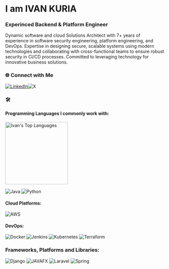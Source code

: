 # I am **IVAN** **KURIA**

### Experinced Backend & Platform Engineer

Dynamic software and cloud Solutions Architect with 7+ years of experience in software security engineering, platform engineering, and DevOps. Expertise in designing secure, scalable systems using modern technologies and collaborating with cross-functional teams to ensure robust security in CI/CD processes. Committed to leveraging technology for innovative business solutions.

### 🌐 Connect with Me
[![LinkedIn](https://img.shields.io/badge/-LinkedIn-blue?style=flat-square&logo=linkedin&logoColor=white&link=https://www.linkedin.com/in/ivan-j-kuria-p/)](https://www.linkedin.com/in/ivan-j-kuria-p/)![X](https://img.shields.io/badge/X-%23000000.svg?style=for-the-badge&logo=X&logoColor=white)

### :hammer_and_wrench: 

#### Programming Languages I commonly work with:
  <img alt="Ivan's Top Languages" src="https://github-readme-stats.vercel.app/api/top-langs?username=i-am-ivan&langs_count=4&layout=compact&theme=react&bg_color=1F222E&title_color=68C3D4&icon_color=F8D866&border_color=1F222E&hide=JavaScript,CSS,Java,HTML,c%2B%2B,Ren'Py" height="198px"/>
  
  ![Java](https://img.shields.io/badge/java-%23ED8B00.svg?style=for-the-badge&logo=openjdk&logoColor=white)
  ![Python](https://img.shields.io/badge/python-3670A0?style=for-the-badge&logo=python&logoColor=ffdd54)

#### Cloud Platforms:

  ![AWS](https://img.shields.io/badge/AWS-%23FF9900.svg?style=for-the-badge&logo=amazon-aws&logoColor=white)

#### DevOps:
  ![Docker](https://img.shields.io/badge/docker-%230db7ed.svg?style=for-the-badge&logo=docker&logoColor=white)
  ![Jenkins](https://img.shields.io/badge/jenkins-%232C5263.svg?style=for-the-badge&logo=jenkins&logoColor=white)
  ![Kubernetes](https://img.shields.io/badge/kubernetes-%23326ce5.svg?style=for-the-badge&logo=kubernetes&logoColor=white)
  ![Terraform](https://img.shields.io/badge/terraform-%235835CC.svg?style=for-the-badge&logo=terraform&logoColor=white)

### Frameworks, Platforms and Libraries:
  ![Django](https://img.shields.io/badge/django-%23092E20.svg?style=for-the-badge&logo=django&logoColor=white)
  ![JAVAFX](https://img.shields.io/badge/javafx-%23FF0000.svg?style=for-the-badge&logo=javafx&logoColor=white)
  ![Laravel](https://img.shields.io/badge/laravel-%23FF2D20.svg?style=for-the-badge&logo=laravel&logoColor=white)
  ![Spring](https://img.shields.io/badge/spring-%236DB33F.svg?style=for-the-badge&logo=spring&logoColor=white)
